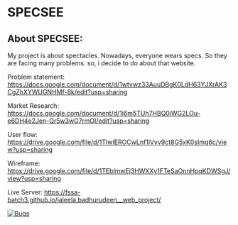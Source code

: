 # SPECSEE

## About SPECSEE: 
My project is about spectacles. Nowadays, everyone wears specs. So they are facing many problems. so, i decide to do about that website.

Problem statement: https://docs.google.com/document/d/1wtvwz33AuuDBgK0LdH63YJXrAK3CgZhXYWUGNHMf-8k/edit?usp=sharing

Market Research: https://docs.google.com/document/d/1i6m5TUh7HBQ0iWG2LOu-e6DH4e2Jen-Qr5w3wG7rmOI/edit?usp=sharing

User flow: https://drive.google.com/file/d/1TIwIEROCwLnf1lVyv9ct8G5xK0sImg6c/view?usp=sharing

Wireframe: https://drive.google.com/file/d/1TEblmwEj3HWXXy1FTeSaOnnHpqKDWSgJ/view?usp=sharing

Live Server: https://fssa-batch3.github.io/jaleela.badhurudeen__web_project/

[![Bugs](https://sonarcloud.io/api/project_badges/measure?project=fssa-batch3_jaleela.badhurudeen__web_project&metric=bugs)](https://sonarcloud.io/summary/new_code?id=fssa-batch3_jaleela.badhurudeen__web_project)
